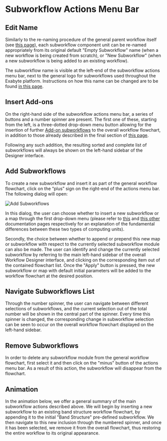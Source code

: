 # Subworkflow Actions Menu Bar

## Edit Name

Similarly to the re-naming procedure of the general parent workflow itself (see [this page](../header-menu.md)), each subworkflow component unit can be re-named appropriately from its original default "Empty Subworkflow" name (when a new workflow is being created from scratch), or "New Subworkflow" (when a new subworkflow is being added to an existing workflow). 

The subworkflow name is visible at the left-end of the subworkflow actions menu bar, next to the general logo for subworkflows <i class="zmdi zmdi-dot-circle-alt zmdi-hc-border"></i> used throughout the Exabyte platform. Instructions on how this name can be changed are to be found [in this page](../../entities-general/actions/name.md). 

## Insert Add-ons

On the right-hand side of the subworkflow actions menu bar, a series of buttons and a number spinner are present. The first one of these, starting from the left, is a three-dotted drop-down menu button allowing for the insertion of further [Add-on subworkflows](../../workflows/addons/overview.md) to the overall workflow flowchart, in addition to those already described in the final section of [this page](../header-menu.md#inserting-add-ons). 

Following any such addition, the resulting sorted and complete list of subworkflows will always be shown on the left-hand sidebar of the Designer interface.

## Add Subworkflows

To create a new subworkflow and insert it as part of the general workflow flowchart, click on the “plus” sign <i class="zmdi zmdi-plus zmdi-hc-border"></i> on the right-end of the actions menu bar. The following dialog will open:

![Add Subworkflows](../../images/workflow-designer/sw-addition.png "Add Subworkflows")

In this dialog, the user can choose whether to insert a new subworkflow or a map through the first drop-down menu (please refer to [this](../../workflows/components/subworkflows.md) and [this other](../../workflows/components/maps.md) documentation pages respectively for an explanation of the fundamental differences between these two types of computing units). 

Secondly, the choice between whether to append or prepend this new map or subworkflow with respect to the currently selected subworkflow module can also be made. The user can identify and change the currently selected subworkflow by referring to the main left-hand sidebar of the overall Workflow Designer interface, and clicking on the corresponding item out of the contained flowchart list. Once the "Apply" button is pressed, the new subworkflow or map with default initial parameters will be added to the workflow flowchart at the desired position. 

## Navigate Subworkflows List

Through the number spinner, the user can navigate between different selections of subworkflows, and the current selection out of the total number will be shown in the central part of the spinner. Every time this spinner is changed, the corresponding change in subworkflow selection can be seen to occur on the overall workflow flowchart displayed on the left-hand sidebar. 

## Remove Subworkflows

In order to delete any subworkflow module from the general workflow flowchart, first select it and then click on the "minus" button <i class="zmdi zmdi-minus zmdi-hc-border"></i> of the actions menu bar. As a result of this action, the subworkflow will disappear from the flowchart.

## Animation

In the animation below, we offer a general summary of the main subworkflow actions described above. We will begin by inserting a new subworkflow to an existing band structure workflow flowchart, by appending it to the initial "Band Structure" pre-defined subworkflow. We then navigate to this new inclusion through the numbered spinner, and once it has been selected, we remove it from the overall flowchart, thus restoring the entire workflow to its original appearance.

<img data-gifffer="/images/workflow-designer/sw-simple-actions.gif" />
